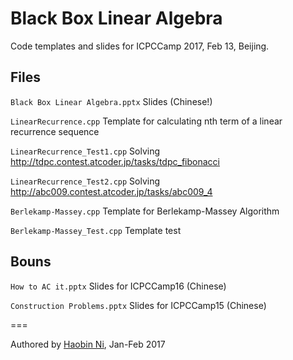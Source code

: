 # Black Box Linear Algebra

Code templates and slides for ICPCCamp 2017, Feb 13, Beijing.

## Files
`Black Box Linear Algebra.pptx` Slides (Chinese!)

`LinearRecurrence.cpp` Template for calculating nth term of a linear recurrence sequence

`LinearRecurrence_Test1.cpp` Solving http://tdpc.contest.atcoder.jp/tasks/tdpc_fibonacci

`LinearRecurrence_Test2.cpp` Solving http://abc009.contest.atcoder.jp/tasks/abc009_4

`Berlekamp-Massey.cpp` Template for Berlekamp-Massey Algorithm

`Berlekamp-Massey_Test.cpp` Template test

## Bouns
`How to AC it.pptx` Slides for ICPCCamp16 (Chinese)

`Construction Problems.pptx` Slides for ICPCCamp15 (Chinese)

===

Authored by [Haobin Ni](https://github.com/FTRobbin), Jan-Feb 2017

